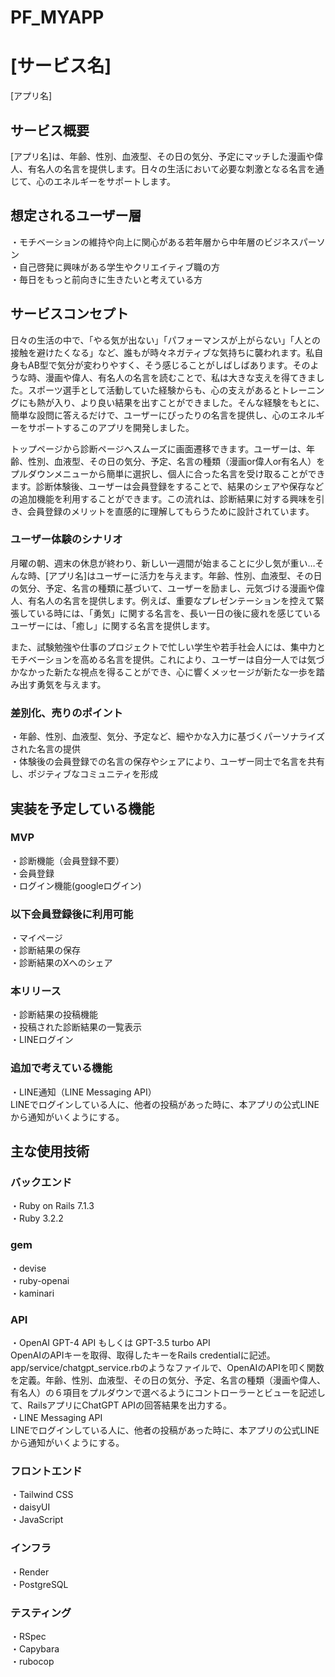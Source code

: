 # PF_MYAPP
# [サービス名]
[アプリ名]
## サービス概要
[アプリ名]は、年齢、性別、血液型、その日の気分、予定にマッチした漫画や偉人、有名人の名言を提供します。日々の生活において必要な刺激となる名言を通じて、心のエネルギーをサポートします。

## 想定されるユーザー層
・モチベーションの維持や向上に関心がある若年層から中年層のビジネスパーソン  
・自己啓発に興味がある学生やクリエイティブ職の方  
・毎日をもっと前向きに生きたいと考えている方    

## サービスコンセプト
日々の生活の中で、「やる気が出ない」「パフォーマンスが上がらない」「人との接触を避けたくなる」など、誰もが時々ネガティブな気持ちに襲われます。私自身もAB型で気分が変わりやすく、そう感じることがしばしばあります。そのような時、漫画や偉人、有名人の名言を読むことで、私は大きな支えを得てきました。スポーツ選手として活動していた経験からも、心の支えがあるとトレーニングにも熱が入り、より良い結果を出すことができました。そんな経験をもとに、簡単な設問に答えるだけで、ユーザーにぴったりの名言を提供し、心のエネルギーをサポートするこのアプリを開発しました。

トップページから診断ページへスムーズに画面遷移できます。ユーザーは、年齢、性別、血液型、その日の気分、予定、名言の種類（漫画or偉人or有名人）をプルダウンメニューから簡単に選択し、個人に合った名言を受け取ることができます。診断体験後、ユーザーは会員登録をすることで、結果のシェアや保存などの追加機能を利用することができます。この流れは、診断結果に対する興味を引き、会員登録のメリットを直感的に理解してもらうために設計されています。

### ユーザー体験のシナリオ
月曜の朝、週末の休息が終わり、新しい一週間が始まることに少し気が重い…そんな時、[アプリ名]はユーザーに活力を与えます。年齢、性別、血液型、その日の気分、予定、名言の種類に基づいて、ユーザーを励まし、元気づける漫画や偉人、有名人の名言を提供します。例えば、重要なプレゼンテーションを控えて緊張している時には、「勇気」に関する名言を、長い一日の後に疲れを感じているユーザーには、「癒し」に関する名言を提供します。

また、試験勉強や仕事のプロジェクトで忙しい学生や若手社会人には、集中力とモチベーションを高める名言を提供。これにより、ユーザーは自分一人では気づかなかった新たな視点を得ることができ、心に響くメッセージが新たな一歩を踏み出す勇気を与えます。

### 差別化、売りのポイント
・年齢、性別、血液型、気分、予定など、細やかな入力に基づくパーソナライズされた名言の提供  
・体験後の会員登録での名言の保存やシェアにより、ユーザー同士で名言を共有し、ポジティブなコミュニティを形成  

## 実装を予定している機能

### MVP
・診断機能（会員登録不要）  
・会員登録  
・ログイン機能(googleログイン)  

### 以下会員登録後に利用可能  
・マイページ  
・診断結果の保存  
・診断結果のXへのシェア  

### 本リリース
・診断結果の投稿機能  
・投稿された診断結果の一覧表示  
・LINEログイン  

### 追加で考えている機能
・LINE通知（LINE Messaging API）  
LINEでログインしている人に、他者の投稿があった時に、本アプリの公式LINEから通知がいくようにする。

## 主な使用技術
### バックエンド
・Ruby on Rails 7.1.3  
・Ruby 3.2.2  

### gem  
・devise  
・ruby-openai  
・kaminari  

### API  
・OpenAI GPT-4 API もしくは GPT-3.5 turbo API  
OpenAIのAPIキーを取得、取得したキーをRails credentialに記述。app/service/chatgpt_service.rbのようなファイルで、OpenAIのAPIを叩く関数を定義。年齢、性別、血液型、その日の気分、予定、名言の種類（漫画や偉人、有名人）の６項目をプルダウンで選べるようにコントローラーとビューを記述して、RailsアプリにChatGPT APIの回答結果を出力する。  
・LINE Messaging API  
LINEでログインしている人に、他者の投稿があった時に、本アプリの公式LINEから通知がいくようにする。  

### フロントエンド
・Tailwind CSS  
・daisyUI  
・JavaScript  

### インフラ
・Render  
・PostgreSQL  

### テスティング
・RSpec  
・Capybara  
・rubocop  